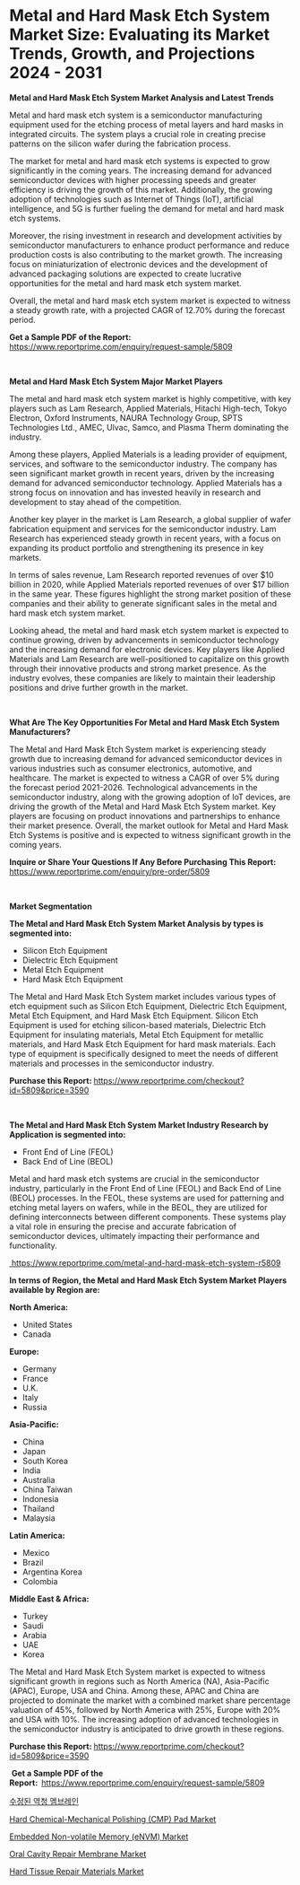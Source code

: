 <p><h1>Metal and Hard Mask Etch System Market Size: Evaluating its Market Trends, Growth, and Projections 2024 - 2031</h1></p><p><strong>Metal and Hard Mask Etch System Market Analysis and Latest Trends</strong></p>
<p><p>Metal and hard mask etch system is a semiconductor manufacturing equipment used for the etching process of metal layers and hard masks in integrated circuits. The system plays a crucial role in creating precise patterns on the silicon wafer during the fabrication process.</p><p>The market for metal and hard mask etch systems is expected to grow significantly in the coming years. The increasing demand for advanced semiconductor devices with higher processing speeds and greater efficiency is driving the growth of this market. Additionally, the growing adoption of technologies such as Internet of Things (IoT), artificial intelligence, and 5G is further fueling the demand for metal and hard mask etch systems.</p><p>Moreover, the rising investment in research and development activities by semiconductor manufacturers to enhance product performance and reduce production costs is also contributing to the market growth. The increasing focus on miniaturization of electronic devices and the development of advanced packaging solutions are expected to create lucrative opportunities for the metal and hard mask etch system market.</p><p>Overall, the metal and hard mask etch system market is expected to witness a steady growth rate, with a projected CAGR of 12.70% during the forecast period.</p></p>
<p><strong>Get a Sample PDF of the Report:&nbsp;</strong> <a href="https://www.reportprime.com/enquiry/request-sample/5809">https://www.reportprime.com/enquiry/request-sample/5809</a></p>
<p>&nbsp;</p>
<p><strong>Metal and Hard Mask Etch System Major Market Players</strong></p>
<p><p>The metal and hard mask etch system market is highly competitive, with key players such as Lam Research, Applied Materials, Hitachi High-tech, Tokyo Electron, Oxford Instruments, NAURA Technology Group, SPTS Technologies Ltd., AMEC, Ulvac, Samco, and Plasma Therm dominating the industry.</p><p>Among these players, Applied Materials is a leading provider of equipment, services, and software to the semiconductor industry. The company has seen significant market growth in recent years, driven by the increasing demand for advanced semiconductor technology. Applied Materials has a strong focus on innovation and has invested heavily in research and development to stay ahead of the competition.</p><p>Another key player in the market is Lam Research, a global supplier of wafer fabrication equipment and services for the semiconductor industry. Lam Research has experienced steady growth in recent years, with a focus on expanding its product portfolio and strengthening its presence in key markets.</p><p>In terms of sales revenue, Lam Research reported revenues of over $10 billion in 2020, while Applied Materials reported revenues of over $17 billion in the same year. These figures highlight the strong market position of these companies and their ability to generate significant sales in the metal and hard mask etch system market.</p><p>Looking ahead, the metal and hard mask etch system market is expected to continue growing, driven by advancements in semiconductor technology and the increasing demand for electronic devices. Key players like Applied Materials and Lam Research are well-positioned to capitalize on this growth through their innovative products and strong market presence. As the industry evolves, these companies are likely to maintain their leadership positions and drive further growth in the market.</p></p>
<p>&nbsp;</p>
<p><strong>What Are The Key Opportunities For Metal and Hard Mask Etch System Manufacturers?</strong></p>
<p><p>The Metal and Hard Mask Etch System market is experiencing steady growth due to increasing demand for advanced semiconductor devices in various industries such as consumer electronics, automotive, and healthcare. The market is expected to witness a CAGR of over 5% during the forecast period 2021-2026. Technological advancements in the semiconductor industry, along with the growing adoption of IoT devices, are driving the growth of the Metal and Hard Mask Etch System market. Key players are focusing on product innovations and partnerships to enhance their market presence. Overall, the market outlook for Metal and Hard Mask Etch Systems is positive and is expected to witness significant growth in the coming years.</p></p>
<p><strong>Inquire or Share Your Questions If Any Before Purchasing This Report:</strong> <a href="https://www.reportprime.com/enquiry/pre-order/5809">https://www.reportprime.com/enquiry/pre-order/5809</a></p>
<p>&nbsp;</p>
<p><strong>Market Segmentation</strong></p>
<p><strong>The Metal and Hard Mask Etch System Market Analysis by types is segmented into:</strong></p>
<p><ul><li>Silicon Etch Equipment</li><li>Dielectric Etch Equipment</li><li>Metal Etch Equipment</li><li>Hard Mask Etch Equipment</li></ul></p>
<p><p>The Metal and Hard Mask Etch System market includes various types of etch equipment such as Silicon Etch Equipment, Dielectric Etch Equipment, Metal Etch Equipment, and Hard Mask Etch Equipment. Silicon Etch Equipment is used for etching silicon-based materials, Dielectric Etch Equipment for insulating materials, Metal Etch Equipment for metallic materials, and Hard Mask Etch Equipment for hard mask materials. Each type of equipment is specifically designed to meet the needs of different materials and processes in the semiconductor industry.</p></p>
<p><strong>Purchase this Report:&nbsp;</strong><a href="https://www.reportprime.com/checkout?id=5809&price=3590">https://www.reportprime.com/checkout?id=5809&price=3590</a></p>
<p>&nbsp;</p>
<p><strong>The Metal and Hard Mask Etch System Market Industry Research by Application is segmented into:</strong></p>
<p><ul><li>Front End of Line (FEOL)</li><li>Back End of Line (BEOL)</li></ul></p>
<p><p>Metal and hard mask etch systems are crucial in the semiconductor industry, particularly in the Front End of Line (FEOL) and Back End of Line (BEOL) processes. In the FEOL, these systems are used for patterning and etching metal layers on wafers, while in the BEOL, they are utilized for defining interconnects between different components. These systems play a vital role in ensuring the precise and accurate fabrication of semiconductor devices, ultimately impacting their performance and functionality.</p></p>
<p><a href="https://www.reportprime.com/metal-and-hard-mask-etch-system-r5809">&nbsp;https://www.reportprime.com/metal-and-hard-mask-etch-system-r5809</a></p>
<p><strong>In terms of Region, the Metal and Hard Mask Etch System Market Players available by Region are:</strong></p>
<p>
    <p> <strong> North America: </strong>
        <ul>
            <li>United States</li>
            <li>Canada</li>
        </ul>
        </p> 
    <p> <strong> Europe: </strong>
        <ul>
            <li>Germany</li>
            <li>France</li>
            <li>U.K.</li>
            <li>Italy</li>
            <li>Russia</li>
        </ul>
        </p> 
    <p> <strong> Asia-Pacific: </strong>
        <ul>
            <li>China</li>
            <li>Japan</li>
            <li>South Korea</li>
            <li>India</li>
            <li>Australia</li>
            <li>China Taiwan</li>
            <li>Indonesia</li>
            <li>Thailand</li>
            <li>Malaysia</li>
        </ul>
        </p> 
    <p> <strong> Latin America: </strong>
        <ul>
            <li>Mexico</li>
            <li>Brazil</li>
            <li>Argentina Korea</li>
            <li>Colombia</li>
        </ul>
        </p> 
    <p> <strong> Middle East & Africa: </strong>
        <ul>
            <li>Turkey</li>
            <li>Saudi</li>
            <li>Arabia</li>
            <li>UAE</li>
            <li>Korea</li>
        </ul>
    </p>
    </p>
<p><p>The Metal and Hard Mask Etch System market is expected to witness significant growth in regions such as North America (NA), Asia-Pacific (APAC), Europe, USA and China. Among these, APAC and China are projected to dominate the market with a combined market share percentage valuation of 45%, followed by North America with 25%, Europe with 20% and USA with 10%. The increasing adoption of advanced technologies in the semiconductor industry is anticipated to drive growth in these regions.</p></p>
<p><strong>Purchase this Report: </strong><a href="https://www.reportprime.com/checkout?id=5809&price=3590">https://www.reportprime.com/checkout?id=5809&price=3590</a></p>
<p>&nbsp;<strong>Get a Sample PDF of the Report:&nbsp;&nbsp;</strong><a href="https://www.reportprime.com/enquiry/request-sample/5809">https://www.reportprime.com/enquiry/request-sample/5809</a></p>
<p><strong></strong></p>
<p><p><a href="https://github.com/laholand/Market-Research-Report-List-4/blob/main/589920960366.md">수정된 역청 멤브레인</a></p><p><a href="https://github.com/nusratjahan12006/Market-Research-Report-List-1/blob/main/hard-chemical-mechanical-polishing-cmp-pad-market.md">Hard Chemical-Mechanical Polishing (CMP) Pad Market</a></p><p><a href="https://github.com/mdhefjumiah/Market-Research-Report-List-1/blob/main/embedded-non-volatile-memory-envm-market.md">Embedded Non-volatile Memory (eNVM) Market</a></p><p><a href="https://issuu.com/reportprime-2/docs/oral-cavity-repair-membrane-market-size-2030.pptx">Oral Cavity Repair Membrane Market</a></p><p><a href="https://issuu.com/reportprime-2/docs/hard-tissue-repair-materials-market-size-2030.pptx">Hard Tissue Repair Materials Market</a></p></p>